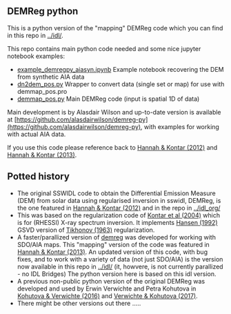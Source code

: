 ## DEMReg python

This is a python version of the "mapping" DEMReg code which you can find in this repo in [../idl/](../idl/). 

This repo contains main python code needed and some nice jupyter notebook examples:
* [example_demregpy_aiasyn.ipynb](https://github.com/ianan/demreg/blob/master/python/example_demregpy_aiasyn.ipynb) Example notebook recovering the DEM from synthetic AIA data
* [dn2dem_pos.py](https://github.com/ianan/demreg/blob/master/python/dn2dem_pos.py) Wrapper to convert data (single set or map) for use with demmap_pos.pro
* [demmap_pos.py](https://github.com/ianan/demreg/blob/master/python/demmap_pos.py) Main DEMReg code (input is spatial 1D of data)

Main development is by Alasdair Wilson and up-to-date version is available at [https://github.com/alasdairwilson/demreg-py](https://github.com/alasdairwilson/demreg-py), with examples for working with actual AIA data.

If you use this code please reference back to [Hannah & Kontar (2012)](https://doi.org/10.1051/0004-6361/201117576) and [Hannah & Kontar (2013)](https://doi.org/10.1051/0004-6361/201219727).

## Potted history

* The original SSWIDL code to obtain the Differential Emission Measure (DEM) from solar data using regularised inversion in sswidl, DEMReg, is the one featured in [Hannah & Kontar (2012)](https://doi.org/10.1051/0004-6361/201117576) and in the repo in [../idl_org/](../idl_org/)
* This was based on the regularization code of [Kontar et al (2004)](https://doi.org/10.1007/s11207-004-4140-x) which is for (RHESSI) X-ray spectrum inversion. It implements [Hansen (1992)](https://doi.org/10.1088/0266-5611/8/6/005) GSVD version of [Tikhonov (1963)](https://scholar.google.com/scholar_lookup?author=Tikhonov%2C+A.+N.&journal=Soviet+Math.+Dokl.&volume=4&pages=1035&publication_year=1963) regularization.
* A faster/parallized version of [demreg](http://www.astro.gla.ac.uk/~iain/demreg/map/) was developed for working with SDO/AIA maps. This "mapping" version of the code was featured in [Hannah & Kontar (2013)](https://doi.org/10.1051/0004-6361/201219727). An updated version of this code, with bug fixes, and to work with a variety of data (not just SDO/AIA) is the version now available in this repo in [../idl/](../idl/) (it, howvere, is not currently parallized - no IDL Bridges) The python version here is based on this idl version.
* A previous non-public python version of the original DEMReg was developed and used by Erwin Verwichte and Petra Kohutova in [Kohutova & Verwichte (2016)](https://doi.org/10.3847/0004-637X/827/1/39) and [Verwichte & Kohutova (2017)](https://doi.org/10.1051/0004-6361/201730675).
* There might be other versions out there .....

